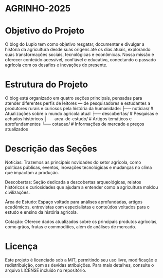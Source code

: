 # AGRINHO-2025
# Objetivo do Projeto
O blog do Lupio tem como objetivo resgatar, documentar e divulgar a história da agricultura desde suas origens até os dias atuais, explorando suas transformações sociais, tecnológicas e econômicas. Nossa missão é oferecer conteúdo acessível, confiável e educativo, conectando o passado agrícola com os desafios e inovações do presente.

# Estrutura do Projeto
O blog está organizado em quatro seções principais, pensadas para atender diferentes perfis de leitores — de pesquisadores e estudantes a produtores rurais e curiosos pela história da humanidade:
├── notícias/        # Atualizações sobre o mundo agrícola atual
├── descobertas/     # Pesquisas e achados históricos
├── area-de-estudo/  # Artigos temáticos e aprofundamentos
└── cotacao/         # Informações de mercado e preços atualizados

# Descrição das Seções
Notícias: Trazemos as principais novidades do setor agrícola, como políticas públicas, eventos, inovações tecnológicas e mudanças no clima que impactam a produção.

Descobertas: Seção dedicada a descobertas arqueológicas, relatos históricos e curiosidades que ajudam a entender como a agricultura moldou civilizações.

Área de Estudo: Espaço voltado para análises aprofundadas, artigos acadêmicos, entrevistas com especialistas e conteúdos voltados para o estudo e ensino da história agrícola.

Cotação: Oferece dados atualizados sobre os principais produtos agrícolas, como grãos, frutas e commodities, além de análises de mercado.

# Licença
Este projeto é licenciado sob a MIT, permitindo seu uso livre, modificação e redistribuição, com as devidas atribuições. Para mais detalhes, consulte o arquivo LICENSE incluído no repositório.
